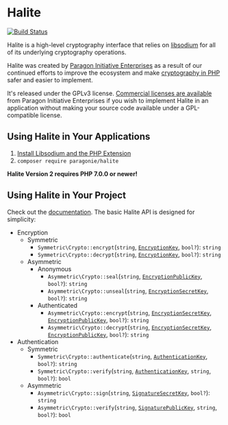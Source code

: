 # Halite

[![Build Status](https://travis-ci.org/paragonie/halite.svg?branch=master)](https://travis-ci.org/paragonie/halite)

Halite is a high-level cryptography interface that relies on [libsodium](https://pecl.php.net/package/libsodium)
for all of its underlying cryptography operations.

Halite was created by [Paragon Initiative Enterprises](https://paragonie.com) as
a result of our continued efforts to improve the ecosystem and make [cryptography in PHP](https://paragonie.com/blog/2015/09/state-cryptography-in-php)
safer and easier to implement.

It's released under the GPLv3 license. [Commercial licenses are available](https://paragonie.com/contact) from
Paragon Initiative Enterprises if you wish to implement Halite in an application
without making your source code available under a GPL-compatible license.

## Using Halite in Your Applications

1. [Install Libsodium and the PHP Extension](https://paragonie.com/book/pecl-libsodium/read/00-intro.md#installing-libsodium)
2. `composer require paragonie/halite`

**Halite Version 2 requires PHP 7.0.0 or newer!**

## Using Halite in Your Project

Check out the [documentation](doc). The basic Halite API is designed for simplicity:

  * Encryption
    * Symmetric
       * `Symmetric\Crypto::encrypt`(`string`, [`EncryptionKey`](doc/Classes/Symmetric/EncryptionKey.md), `bool?`): `string`
       * `Symmetric\Crypto::decrypt`(`string`, [`EncryptionKey`](doc/Classes/Symmetric/EncryptionKey.md), `bool?`): `string`
    * Asymmetric
       * Anonymous
         * `Asymmetric\Crypto::seal`(`string`, [`EncryptionPublicKey`](doc/Classes/Asymmetric/EncryptionPublicKey.md), `bool?`): `string`
         * `Asymmetric\Crypto::unseal`(`string`, [`EncryptionSecretKey`](doc/Classes/Asymmetric/EncryptionSecretKey.md), `bool?`): `string`
       * Authenticated
         * `Asymmetric\Crypto::encrypt`(`string`, [`EncryptionSecretKey`](doc/Classes/Asymmetric/EncryptionSecretKey.md), [`EncryptionPublicKey`](doc/Classes/Asymmetric/EncryptionPublicKey.md), `bool?`): `string`
         * `Asymmetric\Crypto::decrypt`(`string`, [`EncryptionSecretKey`](doc/Classes/Asymmetric/EncryptionSecretKey.md), [`EncryptionPublicKey`](doc/Classes/Asymmetric/EncryptionPublicKey.md), `bool?`): `string`
  * Authentication
    * Symmetric
       * `Symmetric\Crypto::authenticate`(`string`, [`AuthenticationKey`](doc/Classes/Symmetric/AuthenticationKey.md), `bool?`): `string`
       * `Symmetric\Crypto::verify`(`string`, [`AuthenticationKey`](doc/Classes/Symmetric/AuthenticationKey.md), `string`, `bool?`): `bool`
    * Asymmetric
       * `Asymmetric\Crypto::sign`(`string`, [`SignatureSecretKey`](doc/Classes/Asymmetric/SignatureSecretKey.md), `bool?`): `string`
       * `Asymmetric\Crypto::verify`(`string`, [`SignaturePublicKey`](doc/Classes/Asymmetric/SignaturePublicKey.md), `string`, `bool?`): `bool`
